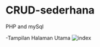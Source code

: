 # CRUD-sederhana
PHP and mySql

-Tampilan Halaman Utama
![index](https://user-images.githubusercontent.com/79769140/114592494-3230ba80-9cb5-11eb-8143-e459856a518f.png)
